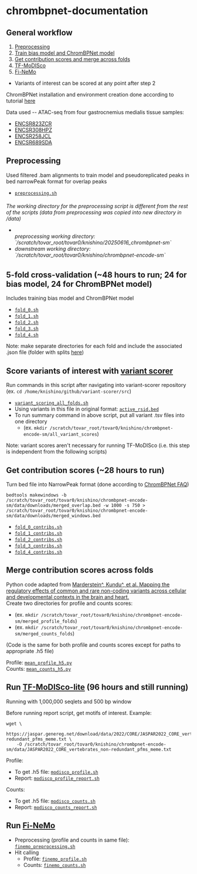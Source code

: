 # chrombpnet-documentation
## General workflow
1. [Preprocessing](#preprocessing)
2. [Train bias model and ChromBPNet model](#5-fold-cross-validation-48-hours-to-run-24-for-bias-model-24-for-chrombpnet-model)
3. [Get contribution scores and merge across folds](#get-contribution-scores-28-hours-to-run)
4. [TF-MoDISco](#run-tf-modisco-lite-96-hours-and-still-running)
5. [Fi-NeMo](#run-fi-nemo)

* Variants of interest can be scored at any point after step 2

ChromBPNet installation and environment creation done according to tutorial [here](https://github.com/kundajelab/chrombpnet/wiki/Installation)

Data used -- ATAC-seq from four gastrocnemius medialis tissue samples:
- [ENCSR823ZCR](https://www.encodeproject.org/experiments/ENCSR823ZCR/)
- [ENCSR308HPZ](https://www.encodeproject.org/experiments/ENCSR308HPZ/)
- [ENCSR258JCL](https://www.encodeproject.org/experiments/ENCSR258JCL/)
- [ENCSR689SDA](https://www.encodeproject.org/experiments/ENCSR689SDA/)

## Preprocessing  
Used filtered .bam alignments to train model and pseudoreplicated peaks in bed narrowPeak format for overlap peaks  
- [`preprocessing.sh`](preprocessing.sh)

<h6> The working directory for the preprocessing script is different from the rest of the scripts (data from preprocessing was copied into new directory in /data)
<ul> <li> </li> preprocessing working directory: `/scratch/tovar_root/tovar0/knishino/20250616_chrombpnet-sm` </li> 
<li> downstream working directory: `/scratch/tovar_root/tovar0/knishino/chrombpnet-encode-sm` </li> </h6>

## 5-fold cross-validation (~48 hours to run; 24 for bias model, 24 for ChromBPNet model)
Includes training bias model and ChromBPNet model  
- [`fold_0.sh`](/folds/fold_0.sh)
- [`fold_1.sh`](/folds/fold_1.sh)
- [`fold_2.sh`](/folds/fold_2.sh)
- [`fold_3.sh`](/folds/fold_3.sh)
- [`fold_4.sh`](/folds/fold_4.sh)

Note: make separate directories for each fold and include the associated .json file (folder with splits [here](splits/))

## Score variants of interest with [variant scorer](https://github.com/kundajelab/variant-scorer/tree/main)

Run commands in this script after navigating into variant-scorer repository (ex. `cd /home/knishino/github/variant-scorer/src`)  
- [`variant_scoring_all_folds.sh`](variant_scoring_all_folds.sh)
- Using variants in this file in original format: [`active_rsid.bed`](active_rsid.bed)
- To run summary command in above script, put all variant .tsv files into one directory
  - (ex. `mkdir /scratch/tovar_root/tovar0/knishino/chrombpnet-encode-sm/all_variant_scores`)
 
Note: variant scores aren't necessary for running TF-MoDISco (i.e. this step is independent from the following scripts)

## Get contribution scores (~28 hours to run)
Turn bed file into NarrowPeak format (done according to [ChromBPNet FAQ](https://github.com/kundajelab/chrombpnet/wiki/FAQ))

```
bedtools makewindows -b /scratch/tovar_root/tovar0/knishino/chrombpnet-encode-sm/data/downloads/merged_overlap.bed -w 1000 -s 750 > /scratch/tovar_root/tovar0/knishino/chrombpnet-encode-sm/data/downloads/merged_windows.bed
```

- [`fold_0_contribs.sh`](/folds/fold_0_contribs.sh)
- [`fold_1_contribs.sh`](/folds/fold_1_contribs.sh)
- [`fold_2_contribs.sh`](/folds/fold_2_contribs.sh)
- [`fold_3_contribs.sh`](/folds/fold_3_contribs.sh)
- [`fold_4_contribs.sh`](/folds/fold_4_contribs.sh)

## Merge contribution scores across folds
Python code adapted from [Marderstein^, Kundu^, et al. Mapping the regulatory effects of common and rare non-coding variants across cellular and developmental contexts in the brain and heart.](https://pubmed.ncbi.nlm.nih.gov/40027628/)     
Create two directories for profile and counts scores:  
  - (ex. `mkdir /scratch/tovar_root/tovar0/knishino/chrombpnet-encode-sm/merged_profile_folds`)
  - (ex. `mkdir /scratch/tovar_root/tovar0/knishino/chrombpnet-encode-sm/merged_counts_folds`)

(Code is the same for both profile and counts scores except for paths to appropriate .h5 file)   

Profile: [`mean_profile_h5.py`](contribution_scores/mean_profile_h5.py)   
Counts: [`mean_counts_h5.py`](contribution_scores/mean_counts_h5.py)

## Run [TF-MoDISco-lite](https://github.com/jmschrei/tfmodisco-lite) (96 hours and still running)  
Running with 1,000,000 seqlets and 500 bp window

Before running report script, get motifs of interest. Example:
```
wget \
	https://jaspar.genereg.net/download/data/2022/CORE/JASPAR2022_CORE_vertebrates_non-redundant_pfms_meme.txt \
	-O /scratch/tovar_root/tovar0/knishino/chrombpnet-encode-sm/data/JASPAR2022_CORE_vertebrates_non-redundant_pfms_meme.txt
```

Profile:
- To get .h5 file: [`modisco_profile.sh`](/modisco/modisco_profile.sh)
- Report: [`modisco_profile_report.sh`](/modisco/modisco_profile_report.sh)
 
Counts:
- To get .h5 file: [`modisco_counts.sh`](/modisco/modisco_counts.sh)
- Report: [`modisco_counts_report.sh`](/modisco/modisco_counts_report.sh)

## Run [Fi-NeMo](https://github.com/austintwang/finemo_gpu)
- Preprocessing (profile and counts in same file): [`finemo_preprocessing.sh`](/finemo/finemo_preprocessing.sh)
- Hit calling
  - Profile: [`finemo_profile.sh`](/finemo/finemo_profile.sh)
  - Counts: [`finemo_counts.sh`](/finemo/finemo_counts.sh)

